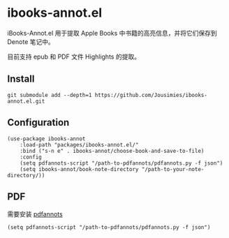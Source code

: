 # ibooks-annot.el

iBooks-Annot.el 用于提取 Apple Books 中书籍的高亮信息，并将它们保存到 Denote 笔记中。

目前支持 epub 和 PDF 文件 Highlights 的提取。

## Install

``` shell
git submodule add --depth=1 https://github.com/Jousimies/ibooks-annot.el.git
```
## Configuration
``` emacs-lisp
(use-package ibooks-annot
    :load-path "packages/ibooks-annot.el/"
    :bind ("s-n e" . ibooks-annot/choose-book-and-save-to-file)
    :config
    (setq pdfannots-script "/path-to-pdfannots/pdfannots.py -f json")
    (setq ibooks-annot/book-note-directory "/path-to-your-note-directory/))
```

## PDF

需要安装 [pdfannots](https://github.com/0xabu/pdfannots/tree/main/pdfannots/)

``` emacs-lisp
(setq pdfannots-script "/path-to-pdfannots/pdfannots.py -f json")
```
